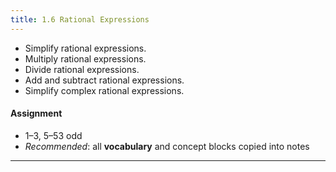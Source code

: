 ```yaml
---
title: 1.6 Rational Expressions
---
```


- Simplify rational expressions.
- Multiply rational expressions.
- Divide rational expressions.
- Add and subtract rational expressions.
- Simplify complex rational expressions.

#### Assignment

- 1–3, 5–53 odd
- *Recommended*: all **vocabulary** and concept blocks copied into notes

---
